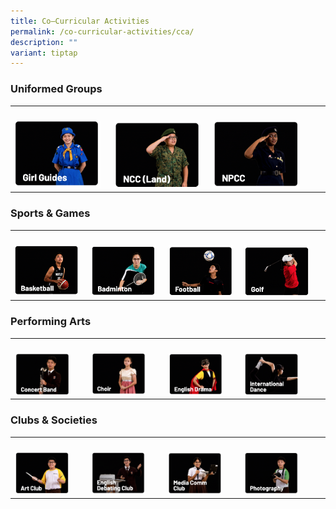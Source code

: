 ```yaml
---
title: Co–Curricular Activities
permalink: /co-curricular-activities/cca/
description: ""
variant: tiptap
---
```

<h3><strong>Uniformed Groups</strong></h3>
<table style="minWidth: 125px">
<colgroup>
<col>
<col>
<col>
<col>
<col>
</colgroup>
<tbody>
<tr>
<th rowspan="1" colspan="1">
<p></p>
</th>
<th rowspan="1" colspan="1">
<p></p>
</th>
<th rowspan="1" colspan="1">
<p></p>
</th>
<th rowspan="1" colspan="1">
<p></p>
</th>
<th rowspan="1" colspan="1">
<p></p>
</th>
</tr>
<tr>
<td rowspan="1" colspan="1">
<div class="isomer-image-wrapper">
<img style="width:95%" height="auto" width="100%" src="/images/cca3.png">
</div>
</td>
<td rowspan="1" colspan="1">
<div class="isomer-image-wrapper">
<img style="width:95%" height="auto" width="100%" src="/images/cca4.png">
</div>
</td>
<td rowspan="1" colspan="1">
<div class="isomer-image-wrapper">
<img style="width:95%" height="auto" width="100%" src="/images/cca5.png">
</div>
</td>
<td rowspan="1" colspan="1">
<p></p>
</td>
<td rowspan="1" colspan="1">
<p></p>
</td>
</tr>
</tbody>
</table>
<h3><strong>Sports &amp; Games</strong></h3>
<table style="minWidth: 125px">
<colgroup>
<col>
<col>
<col>
<col>
<col>
</colgroup>
<tbody>
<tr>
<th rowspan="1" colspan="1">
<p></p>
</th>
<th rowspan="1" colspan="1">
<p></p>
</th>
<th rowspan="1" colspan="1">
<p></p>
</th>
<th rowspan="1" colspan="1">
<p></p>
</th>
<th rowspan="1" colspan="1">
<p></p>
</th>
</tr>
<tr>
<td rowspan="1" colspan="1">
<div class="isomer-image-wrapper">
<img style="width:95%" height="auto" width="100%" src="/images/cca6.png">
</div>
</td>
<td rowspan="1" colspan="1">
<div class="isomer-image-wrapper">
<img style="width:95%" height="auto" width="100%" src="/images/cca7.png">
</div>
</td>
<td rowspan="1" colspan="1">
<div class="isomer-image-wrapper">
<img style="width:95%" height="auto" width="100%" src="/images/cca8.png">
</div>
</td>
<td rowspan="1" colspan="1">
<div class="isomer-image-wrapper">
<img style="width:95%" height="auto" width="100%" src="/images/cca9.png">
</div>
</td>
<td rowspan="1" colspan="1">
<p></p>
</td>
</tr>
</tbody>
</table>
<h3><strong>Performing Arts</strong></h3>
<table style="minWidth: 125px">
<colgroup>
<col>
<col>
<col>
<col>
<col>
</colgroup>
<tbody>
<tr>
<th rowspan="1" colspan="1">
<p></p>
</th>
<th rowspan="1" colspan="1">
<p></p>
</th>
<th rowspan="1" colspan="1">
<p></p>
</th>
<th rowspan="1" colspan="1">
<p></p>
</th>
<th rowspan="1" colspan="1">
<p></p>
</th>
</tr>
<tr>
<td rowspan="1" colspan="1">
<div class="isomer-image-wrapper">
<img style="width:80%" height="auto" width="100%" src="/images/cca11.png">
</div>
</td>
<td rowspan="1" colspan="1">
<div class="isomer-image-wrapper">
<img style="width:80%" height="auto" width="100%" src="/images/cca12.png">
</div>
</td>
<td rowspan="1" colspan="1">
<div class="isomer-image-wrapper">
<img style="width:80%" height="auto" width="100%" src="/images/cca13.png">
</div>
</td>
<td rowspan="1" colspan="1">
<div class="isomer-image-wrapper">
<img style="width:80%" height="auto" width="100%" src="/images/cca14.png">
</div>
</td>
<td rowspan="1" colspan="1">
<p></p>
</td>
</tr>
</tbody>
</table>
<h3><strong>Clubs &amp; Societies</strong></h3>
<table style="minWidth: 125px">
<colgroup>
<col>
<col>
<col>
<col>
<col>
</colgroup>
<tbody>
<tr>
<th rowspan="1" colspan="1">
<p></p>
</th>
<th rowspan="1" colspan="1">
<p></p>
</th>
<th rowspan="1" colspan="1">
<p></p>
</th>
<th rowspan="1" colspan="1">
<p></p>
</th>
<th rowspan="1" colspan="1">
<p></p>
</th>
</tr>
<tr>
<td rowspan="1" colspan="1">
<div class="isomer-image-wrapper">
<img style="width:80%" height="auto" width="100%" src="/images/cca15.png">
</div>
</td>
<td rowspan="1" colspan="1">
<div class="isomer-image-wrapper">
<img style="width:80%" height="auto" width="100%" src="/images/cca16.png">
</div>
</td>
<td rowspan="1" colspan="1">
<div class="isomer-image-wrapper">
<img style="width:80%" height="auto" width="100%" src="/images/cca17.png">
</div>
</td>
<td rowspan="1" colspan="1">
<div class="isomer-image-wrapper">
<img style="width:80%" height="auto" width="100%" src="/images/cca18.png">
</div>
</td>
<td rowspan="1" colspan="1">
<p></p>
</td>
</tr>
</tbody>
</table>
<p></p>